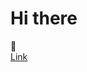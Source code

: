 <!DOCTYPE html>
<html>
    <head>
        <link rel="stylesheet" type="text/css" href="index.css">
    </head>
    <body>
        <h1 class="Center">Hi there </h1> 👋
        <div style="background-image: url('24637.png');">
        <a href="https://www.commentcamarche.net/contents/496-liens-hypertextes-et-ancres-html">Link</a>
    </body>
</html>
<!--
**1ranya/1ranya** is a ✨ _special_ ✨ repository because its `README.md` (this file) appears on your GitHub profile.
-->
